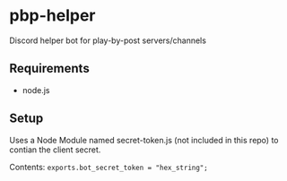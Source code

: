 # pbp-helper
Discord helper bot for play-by-post servers/channels

## Requirements
* node.js


## Setup

Uses a Node Module named secret-token.js (not included in this repo) to contian the client secret.

Contents: 
`
exports.bot_secret_token = "hex_string";
`